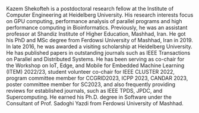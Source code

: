 Kazem Shekofteh is a postdoctoral research fellow at the Institute of Computer Engineering at Heidelberg University. His research interests focus on GPU computing, performance analysis of parallel programs and high performance computing in Bioinformatics. Previously, he was an assistant professor at Shandiz Institute of Higher Education, Mashhad, Iran. He got his PhD and MSc degree from Ferdowsi University of Mashhad, Iran in 2019. In late 2016, he was awarded a visiting scholarship at Heidelberg University. He has published papers in outstanding journals such as IEEE Transactions on Parallel and Distributed Systems. He has been serving as co-chair for the Workshop on IoT, Edge, and Mobile for Embedded Machine Learning (ITEM) 2022/23, student volunteer co-chair for IEEE CLUSTER 2022, program committee member for CCGRID2023, ICPP 2023, CANDAR 2023, poster committee member for SC2023, and also frequently providing reviews for established journals, such as IEEE TPDS, JPDC, and Supercomputing. He earned his Ph.D. degree in Software under the Consultant of Prof. Sadoghi Yazdi from Ferdowsi University of Mashhad.
